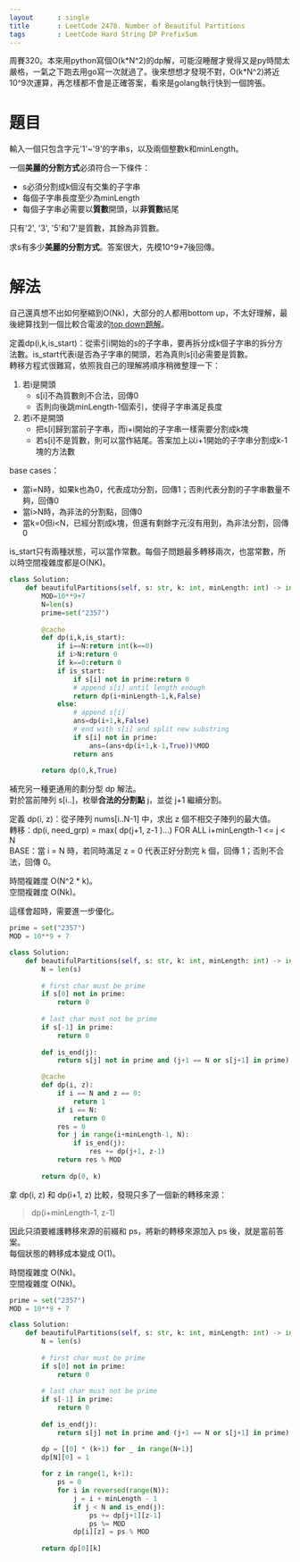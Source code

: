```yaml
--- 
layout      : single
title       : LeetCode 2478. Number of Beautiful Partitions
tags        : LeetCode Hard String DP PrefixSum
---
```

周賽320。本來用python寫個O(k\*N^2)的dp解，可能沒睡醒才覺得又是py時間太嚴格，一氣之下跑去用go寫一次就過了。後來想想才發現不對，O(k\*N^2)將近10^9次運算，再怎樣都不會是正確答案，看來是golang執行快到一個誇張。  

# 題目

輸入一個只包含字元'1'\~'9'的字串s，以及兩個整數k和minLength。  

一個**美麗的分割方式**必須符合一下條件：  

- s必須分割成k個沒有交集的子字串  
- 每個子字串長度至少為minLength  
- 每個子字串必需要以**質數**開頭，以**非質數**結尾  

只有'2', '3', '5'和'7'是質數，其餘為非質數。  

求s有多少**美麗的分割方式**。答案很大，先模10^9+7後回傳。  

# 解法

自己還真想不出如何壓縮到O(Nk)，大部分的人都用bottom up，不太好理解，最後總算找到一個比較合電波的[top down題解](https://leetcode.com/problems/number-of-beautiful-partitions/discuss/2833126/C%2B%2B-Python-Short-DP-explained)。  

定義dp(i,k,is_start)：從索引i開始的s的子字串，要再拆分成k個子字串的拆分方法數。is_start代表i是否為子字串的開頭，若為真則s[i]必需要是質數。  
轉移方程式很難寫，依照我自己的理解將順序稍微整理一下：  

1. 若i是開頭
    - s[i]不為質數則不合法，回傳0  
    - 否則向後跳minLength-1個索引，使得子字串滿足長度  
2. 若i不是開頭  
    - 把s[i]歸到當前子字串，而i+i開始的子字串一樣需要分割成k塊  
    - 若s[i]不是質數，則可以當作結尾。答案加上以i+1開始的子字串分割成k-1塊的方法數  

base cases：  

- 當i=N時，如果k也為0，代表成功分割，回傳1；否則代表分割的子字串數量不夠，回傳0  
- 當i>N時，為非法的分割點，回傳0  
- 當k=0但i<N，已經分割成k塊，但還有剩餘字元沒有用到，為非法分割，回傳0  

is_start只有兩種狀態，可以當作常數。每個子問題最多轉移兩次，也當常數，所以時空間複雜度都是O(NK)。  

```python
class Solution:
    def beautifulPartitions(self, s: str, k: int, minLength: int) -> int:
        MOD=10**9+7
        N=len(s)
        prime=set("2357")
        
        @cache
        def dp(i,k,is_start):
            if i==N:return int(k==0)
            if i>N:return 0
            if k==0:return 0
            if is_start:
                if s[i] not in prime:return 0
                # append s[i] until length enough
                return dp(i+minLength-1,k,False)
            else:
                # append s[i]
                ans=dp(i+1,k,False)
                # end with s[i] and split new substring
                if s[i] not in prime:
                    ans=(ans+dp(i+1,k-1,True))%MOD
                return ans
        
        return dp(0,k,True)
```

補充另一種更通用的劃分型 dp 解法。  
對於當前陣列 s[i..]，枚舉**合法的分割點** j，並從 j+1 繼續分割。  

定義 dp(i, z)：從子陣列 nums[i..N-1] 中，求出 z 個不相交子陣列的最大值。  
轉移：dp(i, need_grp) = max( dp(j+1, z-1 )...) FOR ALL i+minLength-1 <= j < N  
BASE：當 i = N 時，若同時滿足 z = 0 代表正好分割完 k 個，回傳 1；否則不合法，回傳 0。  

時間複雜度 O(N^2 \* k)。  
空間複雜度 O(Nk)。  

這樣會超時，需要進一步優化。  

```python
prime = set("2357")
MOD = 10**9 + 7

class Solution:
    def beautifulPartitions(self, s: str, k: int, minLength: int) -> int:
        N = len(s)
        
        # first char must be prime
        if s[0] not in prime:
            return 0
        
        # last char must not be prime
        if s[-1] in prime:
            return 0
        
        def is_end(j):
            return s[j] not in prime and (j+1 == N or s[j+1] in prime)

        @cache
        def dp(i, z):
            if i == N and z == 0:
                return 1
            if i == N:
                return 0
            res = 0
            for j in range(i+minLength-1, N):
                if is_end(j):
                    res += dp(j+1, z-1)
            return res % MOD
        
        return dp(0, k)
```

拿 dp(i, z) 和 dp(i+1, z) 比較，發現只多了一個新的轉移來源：  
> dp(i+minLength-1, z-1)  

因此只須要維護轉移來源的前綴和 ps，將新的轉移來源加入 ps 後，就是當前答案。  
每個狀態的轉移成本變成 O(1)。  

時間複雜度 O(Nk)。  
空間複雜度 O(Nk)。  

```python
prime = set("2357")
MOD = 10**9 + 7

class Solution:
    def beautifulPartitions(self, s: str, k: int, minLength: int) -> int:
        N = len(s)
        
        # first char must be prime
        if s[0] not in prime:
            return 0
        
        # last char must not be prime
        if s[-1] in prime:
            return 0
        
        def is_end(j):
            return s[j] not in prime and (j+1 == N or s[j+1] in prime)

        dp = [[0] * (k+1) for _ in range(N+1)]
        dp[N][0] = 1
        
        for z in range(1, k+1):
            ps = 0
            for i in reversed(range(N)):
                j = i + minLength - 1
                if j < N and is_end(j):
                    ps += dp[j+1][z-1]
                    ps %= MOD
                dp[i][z] = ps % MOD
                
        return dp[0][k]
```
